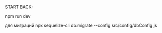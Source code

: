 START BACK:

npm run dev

для миграций
npx sequelize-cli db:migrate --config src/config/dbConfig.js
